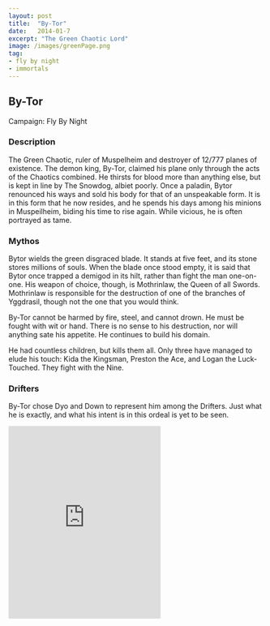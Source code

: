 ```yaml
---
layout: post
title:  "By-Tor"
date:   2014-01-7
excerpt: "The Green Chaotic Lord"
image: /images/greenPage.png
tag:
- fly by night
- immortals
---
```


## By-Tor
Campaign: Fly By Night

### Description

The Green Chaotic, ruler of Muspelheim and destroyer of 12/777 planes of existence. The demon king, By-Tor, claimed his plane only through the acts of the Chaotics combined. He thirsts for blood more than anything else, but is kept in line by The Snowdog, albiet poorly. Once a paladin, Bytor renounced his ways and sold his body for that of an unspeakable form. It is in this form that he now resides, and he spends his days among his minions in Muspeilheim, biding his time to rise again. While vicious, he is often portrayed as tame.


### Mythos

Bytor wields the green disgraced blade. It stands at five feet, and its stone stores millions of souls. When the blade once stood empty, it is said that Bytor once trapped a demigod in its hilt, rather than fight the man one-on-one. His weapon of choice, though, is Mothrinlaw, the Queen of all Swords. Mothrinlaw is responsible for the destruction of one of the branches of Yggdrasil, though not the one that you would think.

By-Tor cannot be harmed by fire, steel, and cannot drown. He must be fought with wit or hand. There is no sense to his destruction, nor will anything sate his appetite. He continues to build his domain.

He had countless children, but kills them all. Only three have managed to elude his touch: Kida the Kingsman, Preston the Ace, and Logan the Luck-Touched. They fight with the Nine.

### Drifters

By-Tor chose Dyo and Down to represent him among the Drifters. Just what he is exactly, and what his intent is in this ordeal is yet to be seen.

<iframe src="https://open.spotify.com/embed/playlist/4IBD3MF4KF3ZzXOwuSUrxM" width="300" height="380" frameborder="0" allowtransparency="true" allow="encrypted-media"></iframe>

